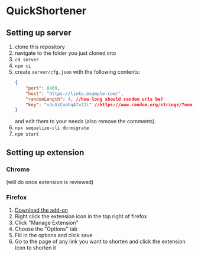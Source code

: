 # QuickShortener

## Setting up server
1. clone this repository
2. navigate to the folder you just cloned into
3. `cd server`
4. `npm ci`
5. create `server/cfg.json` with the following contents:
    ```json
    {
        "port": 8469,
        "host": "https://links.example.com/",
        "randomLength": 4, //how long should random urls be?
        "key": "v3uSzCuahqA7v22i" //https://www.random.org/strings/?num=16&len=16&digits=on&upperalpha=on&loweralpha=on&unique=on&format=html&rnd=new
    }
    ```
    and edit them to your needs (also remove the comments).
6. `npx sequelize-cli db:migrate`
7. `npm start`

## Setting up extension

### Chrome
(will do once extension is reviewed)

### Firefox
1. [Download the add-on](https://addons.mozilla.org/firefox/downloads/file/3779538/quickshortener-1.0.2-fx.xpi)
2. Right click the extension icon in the top right of firefox
3. Click "Manage Extension"
4. Choose the "Options" tab
5. Fill in the options and click save
6. Go to the page of any link you want to shorten and click the extension icon to shorten it